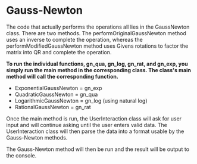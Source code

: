 # Gauss-Newton
The code that actually performs the operations all lies in the GaussNewton class.
There are two methods. The performOriginalGaussNewton method uses an inverse to
complete the operation, whereas the performModifiedGaussNewton method uses Givens
rotations to factor the matrix into QR and complete the operation.

**To run the individual functions, gn_qua, gn_log, gn_rat, and gn_exp, you simply
run the main method in the corresponding class. The class's main method will call
the corresponding function.**

* ExponentialGaussNewton = gn_exp
* QuadraticGaussNewton = gn_qua
* LogarithmicGaussNewton = gn_log (using natural log)
* RationalGaussNewton = gn_rat

Once the main method is run, the UserInteraction class will ask for user input
and will continue asking until the user enters valid data. The UserInteraction
class will then parse the data into a format usable by the Gauss-Newton methods.

The Gauss-Newton method will then be run and the result will be output to the console.